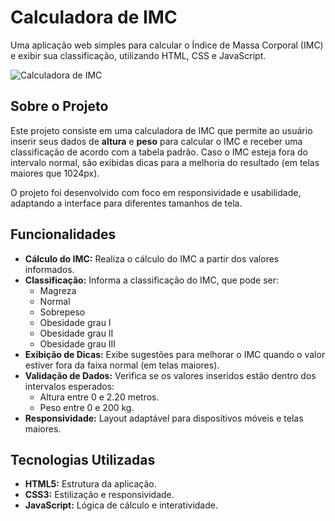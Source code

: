 # Calculadora de IMC

Uma aplicação web simples para calcular o Índice de Massa Corporal (IMC) e exibir sua classificação, utilizando HTML, CSS e JavaScript.

![Calculadora de IMC](https://i.imgur.com/3NhymsD.png)

## Sobre o Projeto

Este projeto consiste em uma calculadora de IMC que permite ao usuário inserir seus dados de **altura** e **peso** para calcular o IMC e receber uma classificação de acordo com a tabela padrão. Caso o IMC esteja fora do intervalo normal, são exibidas dicas para a melhoria do resultado (em telas maiores que 1024px).

O projeto foi desenvolvido com foco em responsividade e usabilidade, adaptando a interface para diferentes tamanhos de tela.

## Funcionalidades

- **Cálculo do IMC:** Realiza o cálculo do IMC a partir dos valores informados.
- **Classificação:** Informa a classificação do IMC, que pode ser:
  - Magreza
  - Normal
  - Sobrepeso
  - Obesidade grau I
  - Obesidade grau II
  - Obesidade grau III
- **Exibição de Dicas:** Exibe sugestões para melhorar o IMC quando o valor estiver fora da faixa normal (em telas maiores).
- **Validação de Dados:** Verifica se os valores inseridos estão dentro dos intervalos esperados:
  - Altura entre 0 e 2.20 metros.
  - Peso entre 0 e 200 kg.
- **Responsividade:** Layout adaptável para dispositivos móveis e telas maiores.

## Tecnologias Utilizadas

- **HTML5:** Estrutura da aplicação.
- **CSS3:** Estilização e responsividade.
- **JavaScript:** Lógica de cálculo e interatividade.
